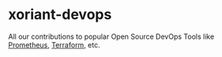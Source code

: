# xoriant-devops
All our contributions to popular Open Source DevOps Tools like [Prometheus](https://prometheus.io), [Terraform](https://terraform.io), etc.
